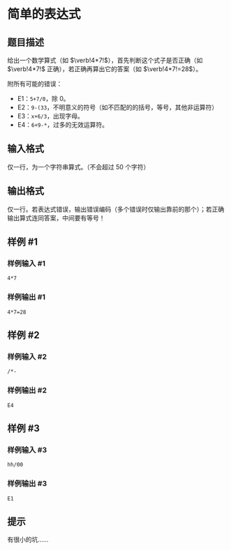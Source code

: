 # 简单的表达式

## 题目描述

给出一个数学算式（如 $\verb!4*7!$），首先判断这个式子是否正确（如 $\verb!4*7!$ 正确），若正确再算出它的答案（如 $\verb!4*7!=28$）。

附所有可能的错误：

- E1：`5+7/0`，除 $0$。
- E2：`9-(33`，不明意义的符号（如不匹配的的括号，等号，其他非运算符）
- E3：`x+6/3`，出现字母。
- E4：`6+9-*`，过多的无效运算符。


## 输入格式

仅一行，为一个字符串算式。（不会超过 $50$ 个字符）


## 输出格式

仅一行。若表达式错误，输出错误编码（多个错误时仅输出靠前的那个）；若正确输出算式连同答案，中间要有等号！


## 样例 #1

### 样例输入 #1
```
4*7
```

### 样例输出 #1

```
4*7=28
```

## 样例 #2

### 样例输入 #2
```
/*-
```

### 样例输出 #2

```
E4
```

## 样例 #3

### 样例输入 #3
```
hh/00
```

### 样例输出 #3

```
E1
```

## 提示

有很小的坑……

